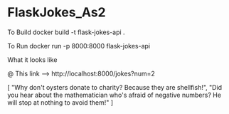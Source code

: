 # FlaskJokes_As2

To Build
    docker build -t flask-jokes-api .

To Run
    docker run -p 8000:8000 flask-jokes-api

What it looks like

@ This link --> http://localhost:8000/jokes?num=2

[
  "Why don't oysters donate to charity? Because they are shellfish!",
  "Did you hear about the mathematician who's afraid of negative numbers? He will stop at nothing to avoid them!"
]